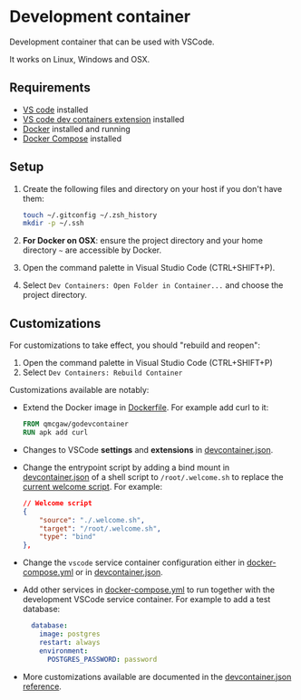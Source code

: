 # Development container

Development container that can be used with VSCode.

It works on Linux, Windows and OSX.

## Requirements

- [VS code](https://code.visualstudio.com/download) installed
- [VS code dev containers extension](https://marketplace.visualstudio.com/items?itemName=ms-vscode-remote.remote-containers) installed
- [Docker](https://www.docker.com/products/docker-desktop) installed and running
- [Docker Compose](https://docs.docker.com/compose/install/) installed

## Setup

1. Create the following files and directory on your host if you don't have them:

    ```sh
    touch ~/.gitconfig ~/.zsh_history
    mkdir -p ~/.ssh
    ```

1. **For Docker on OSX**: ensure the project directory and your home directory `~` are accessible by Docker.
1. Open the command palette in Visual Studio Code (CTRL+SHIFT+P).
1. Select `Dev Containers: Open Folder in Container...` and choose the project directory.

## Customizations

For customizations to take effect, you should "rebuild and reopen":

1. Open the command palette in Visual Studio Code (CTRL+SHIFT+P)
2. Select `Dev Containers: Rebuild Container`

Customizations available are notably:

- Extend the Docker image in [Dockerfile](Dockerfile). For example add curl to it:

    ```Dockerfile
    FROM qmcgaw/godevcontainer
    RUN apk add curl
    ```

- Changes to VSCode **settings** and **extensions** in [devcontainer.json](devcontainer.json).
- Change the entrypoint script by adding a bind mount in [devcontainer.json](devcontainer.json) of a shell script to `/root/.welcome.sh` to replace the [current welcome script](https://github.com/qdm12/godevcontainer/blob/master/shell/.welcome.sh). For example:

    ```json
    // Welcome script
    {
        "source": "./.welcome.sh",
        "target": "/root/.welcome.sh",
        "type": "bind"
    },
    ```

- Change the `vscode` service container configuration either in [docker-compose.yml](docker-compose.yml) or in [devcontainer.json](devcontainer.json).
- Add other services in [docker-compose.yml](docker-compose.yml) to run together with the development VSCode service container. For example to add a test database:

    ```yml
      database:
        image: postgres
        restart: always
        environment:
          POSTGRES_PASSWORD: password
    ```

- More customizations available are documented in the [devcontainer.json reference](https://containers.dev/implementors/json_reference/).
